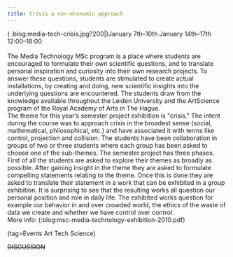 ```yaml
---
title: Crisis a non-economic approach
---
```

(  :blog:media-tech-crisis.jpg?200|)January 7th–10th 
January 14th–17th 
12:00–18:00  
\
The Media Technology MSc program is a place where students are encouraged to formulate their own scientific questions, and to translate personal inspiration and curiosity into their own research projects. To answer these questions, students are stimulated to create actual installations, by creating and doing, new scientific insights into the underlying questions are encountered. The students draw from the knowledge available throughout the Leiden University and the ArtScience program of the Royal Academy of Arts in The Hague.
\
The theme for this year’s semester project exhibition is "crisis." The intent during the course was to approach crisis in the broadest sense (social, mathematical, philosophical, etc.) and have associated it with terms like control, projection and collision. The students have been collaboration in groups of two or three students where each group has been asked to choose one of the sub-themes. The semester project has three phases. First of all the students are asked to explore their themes as broadly as possible. After gaining insight in the theme they are asked to formulate compelling statements relating to the theme. Once this is done they are asked to translate their statement in a work that can be exhibited in a group exhibition. It is surprising to see that the resulting works all question our personal position and role in daily life. The exhibited works question for example our behavior in and over crowded world, the ethics of the waste of data we create and whether we have control over control.
\
More info: (:blog:msc-media-technology-exhibition-2010.pdf)

(tag>Events Art Tech Science)


~~DISCUSSION~~
